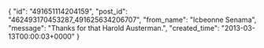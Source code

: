  {
   "id": "491651114204159",
   "post_id": "462493170453287_491625634206707",
   "from_name": "Icbeonne Senama",
   "message": "Thanks for that Harold Austerman.",
   "created_time": "2013-03-13T00:00:03+0000"
 }
